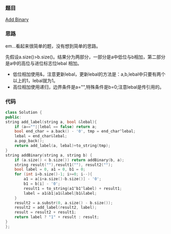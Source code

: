 ### 题目
[Add Binary](https://leetcode-cn.com/problems/add-binary/submissions/)
### 思路
em...看起来很简单的题，没有想到简单的思路。

先假设a.size()>b.size()。结果分为两部分，一部分是a中低位与b相加，第二部分是a中的高位与进位标志位lebal
相加。

+ 低位相加使用&，注意更新lebal，更新lebal的方法是：a,b,lebal中只要有两个以上的1，lebal就为1。
+ 高位相加使用递归，边界条件是a="",特殊条件是b=0;注意lebal是传引用的。

### 代码
```c++
class Solution {
public:
string add_label(string a, bool &lebal){
	if (a==""||lebal == false) return a;
	bool end_char = a.back() - '0', tmp = end_char^lebal;
	lebal = end_char&lebal;
	a.pop_back();
	return add_label(a, lebal)+to_string(tmp);
}
string addBinary(string a, string b) {
	if (a.size() < b.size()) return addBinary(b, a);
	string result(""),result1(""), result2("");
	bool label = 0, a1 = 0, b1 = 0;
	for (int i=b.size()-1; i>=0; i--){
		a1 = a[i+a.size()-b.size()] - '0';
		b1 = b[i] - '0';
		result1 = to_string(a1^b1^label) + result1;
		label = a1&b1|a1&label|b1&label;
	}
	result2 = a.substr(0, a.size() - b.size());
	result2 = add_label(result2, label);
	result = result2 + result1;
	return label ? "1" + result : result;
}
};
```
